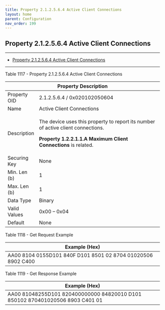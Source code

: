 ```yaml
---
title: Property 2.1.2.5.6.4 Active Client Connections
layout: home
parent: Configuration
nav_order: 199
---
```


## Property 2.1.2.5.6.4 Active Client Connections

---

- [Property 2.1.2.5.6.4 Active Client Connections](#property-212564-active-client-connections)

---


Table 1117 - Property 2.1.2.5.6.4 Active Client Connections

<table>
<colgroup>
<col style="width: 14%" />
<col style="width: 85%" />
</colgroup>
<thead>
<tr>
<th colspan="2">Property Description</th>
</tr>
</thead>
<tbody>
<tr>
<td>Property OID</td>
<td>2.1.2.5.6.4 / 0x020102050604</td>
</tr>
<tr>
<td>Name</td>
<td>Active Client Connections</td>
</tr>
<tr>
<td>Description</td>
<td><p>The device uses this property to report its number of active
client connections.</p>
<p><strong>Property 1.2.2.1.1.A Maximum Client Connections</strong> is
related.</p></td>
</tr>
<tr>
<td>Securing Key</td>
<td>None</td>
</tr>
<tr>
<td>Min. Len (b)</td>
<td>1</td>
</tr>
<tr>
<td>Max. Len (b)</td>
<td>1</td>
</tr>
<tr>
<td>Data Type</td>
<td>Binary</td>
</tr>
<tr>
<td>Valid Values</td>
<td>0x00 – 0x04</td>
</tr>
<tr>
<td>Default</td>
<td>None</td>
</tr>
</tbody>
</table>

Table 1118 - Get Request Example

| Example (Hex)                                                |
|--------------------------------------------------------------|
| AA00 8104 0155D101 840F D101 8501 02 8704 01020506 8902 C400 |

Table 1119 - Get Response Example

| Example (Hex) |
|----|
| AA00 81048255D101 820400000000 84820010 D101 850102 870401020506 8903 C401 01 |

##